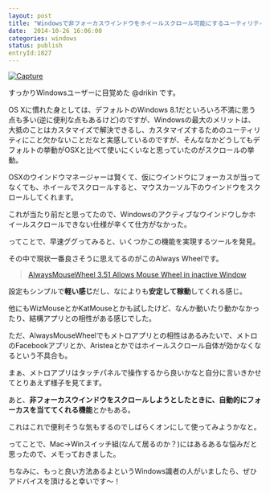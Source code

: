 ```yaml
---
layout: post
title: "Windowsで非フォーカスウインドウをホイールスクロール可能にするユーティリティ AlwaysMouseWheel"
date:  2014-10-26 16:06:00
categories: windows
status: publish
entryId:1827
---
```


<a class='flickr2tag-img' href='http://www.flickr.com/photo.gne?id=15612941146' title='Capture'><img src='https://farm4.staticflickr.com/3955/15612941146_d1499efe2c_z.jpg' alt='Capture'></a>

すっかりWindowsユーザーに目覚めた @drikin です。

OS Xに慣れた身としては、デフォルトのWindows 8.1だといろいろ不満に思う点も多い(逆に便利な点もあるけど)のですが、Windowsの最大のメリットは、大抵のことはカスタマイズで解決できるし、カスタマイズするためのユーティリティにこと欠かないことだなと実感しているのですが、そんななかどうしてもデフォルトの挙動がOSXと比べて使いにくいなと思っていたのがスクロールの挙動。

OSXのウインドウマネージャーは賢くて、仮にウインドウにフォーカスが当ってなくても、ホイールでスクロールすると、マウスカーソル下のウインドウをスクロールしてくれます。

これが当たり前だと思ってたので、Windowsのアクティブなウインドウしかホイールスクロールできない仕様が辛くて仕方がなかった。

ってことで、早速ググってみると、いくつかこの機能を実現するツールを発見。

その中で現状一番良さそうに思えてるのがこのAlways Wheelです。

> [AlwaysMouseWheel 3.51 Allows Mouse Wheel in inactive Window](http://www.softwareok.com/?seite=Freeware/AlwaysMouseWheel)

設定もシンプルで**軽い感じ**だし、なによりも**安定して稼動**してくれる感じ。

他にもWizMouseとかKatMouseとかも試したけど、なんか動いたり動かなかったり、結構アプリとの相性がある感じでした。

ただ、AlwaysMouseWheelでもメトロアプリとの相性はあるみたいで、メトロのFacebookアプリとか、Aristeaとかではホイールスクロール自体が効かなくなるという不具合も。

まぁ、メトロアプリはタッチパネルで操作するから良いかなと自分に言いきかせてとりあえず様子を見てます。

あと、**非フォーカスウインドウをスクロールしようとしたときに、自動的にフォーカスを当ててくれる機能**とかもある。

これはこれで便利そうな気もするのでしばらくオンにして使ってみようかなと。

ってことで、Mac→Winスイッチ組(なんて居るのか？)にはあるあるな悩みだと思ったので、メモっておきました。

ちなみに、もっと良い方法あるよというWindows識者の人がいましたら、ぜひアドバイスを頂けると幸いです～！

